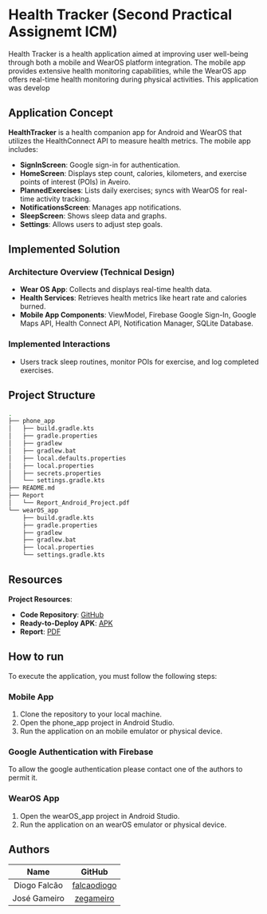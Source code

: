 # Health Tracker (Second Practical Assignemt ICM)

Health Tracker is a health application aimed at improving user well-being through both a mobile and WearOS platform integration. The mobile app provides extensive health monitoring capabilities, while the WearOS app offers real-time health monitoring during physical activities.
This application was develop 

## Application Concept
**HealthTracker** is a health companion app for Android and WearOS that utilizes the HealthConnect API to measure health metrics. The mobile app includes:
- **SignInScreen**: Google sign-in for authentication.
- **HomeScreen**: Displays step count, calories, kilometers, and exercise points of interest (POIs) in Aveiro.
- **PlannedExercises**: Lists daily exercises; syncs with WearOS for real-time activity tracking.
- **NotificationsScreen**: Manages app notifications.
- **SleepScreen**: Shows sleep data and graphs.
- **Settings**: Allows users to adjust step goals.

## Implemented Solution

### Architecture Overview (Technical Design)

- **Wear OS App**: Collects and displays real-time health data.
- **Health Services**: Retrieves health metrics like heart rate and calories burned.
- **Mobile App Components**: ViewModel, Firebase Google Sign-In, Google Maps API, Health Connect API, Notification Manager, SQLite Database.

### Implemented Interactions
- Users track sleep routines, monitor POIs for exercise, and log completed exercises.

## Project Structure
```bash
.
├── phone_app
│   ├── build.gradle.kts
│   ├── gradle.properties
│   ├── gradlew
│   ├── gradlew.bat
│   ├── local.defaults.properties
│   ├── local.properties
│   ├── secrets.properties
│   └── settings.gradle.kts
├── README.md
├── Report
│   └── Report_Android_Project.pdf
└── wearOS_app
    ├── build.gradle.kts
    ├── gradle.properties
    ├── gradlew
    ├── gradlew.bat
    ├── local.properties
    └── settings.gradle.kts
```

## Resources

**Project Resources**:  
- **Code Repository**: [GitHub](https://github.com/falcaodiogo/Projeto2-ICM)
- **Ready-to-Deploy APK**: [APK](https://github.com/falcaodiogo/Projeto2-ICM/tree/main/APK/Phone%20App)
- **Report**: [PDF](https://github.com/falcaodiogo/Projeto2-ICM/tree/main/Report)

## How to run

To execute the application, you must follow the following steps:

### Mobile App
1. Clone the repository to your local machine.
2. Open the phone_app project in Android Studio.
3. Run the application on an mobile emulator or physical device.

### Google Authentication with Firebase

To allow the google authentication please contact one of the authors to permit it.

### WearOS App
1. Open the wearOS_app project in Android Studio.
2. Run the application on an wearOS emulator or physical device.

## Authors

| Name | GitHub |
| :---: | :---: |
| Diogo Falcão | [falcaodiogo](https://github.com/falcaodiogo)
| José Gameiro | [zegameiro](https://github.com/zegameiro)
